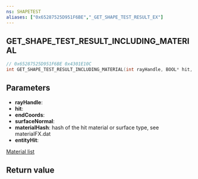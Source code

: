 ```yaml
---
ns: SHAPETEST
aliases: ["0x65287525D951F6BE","_GET_SHAPE_TEST_RESULT_EX"]
---
```

## GET_SHAPE_TEST_RESULT_INCLUDING_MATERIAL

```c
// 0x65287525D951F6BE 0x4301E10C
int GET_SHAPE_TEST_RESULT_INCLUDING_MATERIAL(int rayHandle, BOOL* hit, Vector3* endCoords, Vector3* surfaceNormal, Hash* materialHash, Entity* entityHit);
```

## Parameters
* **rayHandle**: 
* **hit**: 
* **endCoords**: 
* **surfaceNormal**: 
* **materialHash**: hash of the hit material or surface type, see materialFX.dat
* **entityHit**: 

[Material list](https://d0p3t.nl/enums/materialhash.html#plastersolid)

## Return value
